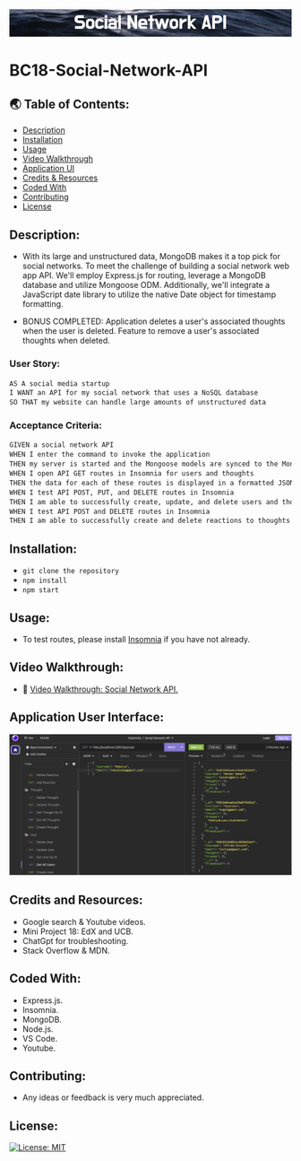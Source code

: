 <img src="./assets/images/banner.png">

# BC18-Social-Network-API

## 🌏 Table of Contents:
- [Description](#description)
- [Installation](#installation)
- [Usage](#usage)
- [Video Walkthrough](#video-walkthrough)
- [Application UI](#application-user-interface)
- [Credits & Resources](#credits-and-resources)
- [Coded With](#coded-with)
- [Contributing](#contributing)
- [License](#license)

## Description:
* With its large and unstructured data, MongoDB makes it a top pick for social networks. To meet the challenge of building a social network web app API. We'll employ Express.js for routing, leverage a MongoDB database and utilize Mongoose ODM. Additionally, we'll integrate a JavaScript date library to utilize the native Date object for timestamp formatting.

* BONUS COMPLETED: Application deletes a user's associated thoughts when the user is deleted. Feature to remove a user's associated thoughts when deleted.

### User Story:
```md
AS A social media startup
I WANT an API for my social network that uses a NoSQL database
SO THAT my website can handle large amounts of unstructured data
```
### Acceptance Criteria:
```md
GIVEN a social network API
WHEN I enter the command to invoke the application
THEN my server is started and the Mongoose models are synced to the MongoDB database
WHEN I open API GET routes in Insomnia for users and thoughts
THEN the data for each of these routes is displayed in a formatted JSON
WHEN I test API POST, PUT, and DELETE routes in Insomnia
THEN I am able to successfully create, update, and delete users and thoughts in my database
WHEN I test API POST and DELETE routes in Insomnia
THEN I am able to successfully create and delete reactions to thoughts and add and remove friends to a user’s friend list
```

## Installation:
* `git clone the repository`
* `npm install`
* `npm start`


## Usage:
* To test routes, please install [Insomnia](https://insomnia.rest/) if you have not already.


## Video Walkthrough:
* 🎥 [Video Walkthrough: Social Network API.](https://www.youtube.com/watch?v=wNWmL8F7Fek)

## Application User Interface:
<img src="./assets/images/sreenshot.png">

## Credits and Resources:
* Google search & Youtube videos.
* Mini Project 18: EdX and UCB.
* ChatGpt for troubleshooting.
* Stack Overflow & MDN.

## Coded With:
* Express.js.
* Insomnia.
* MongoDB.
* Node.js.
* VS Code.
* Youtube.

## Contributing:
* Any ideas or feedback is very much appreciated.


## License:
[![License: MIT](https://img.shields.io/badge/License-MIT-yellow.svg)](https://opensource.org/licenses/MIT)
